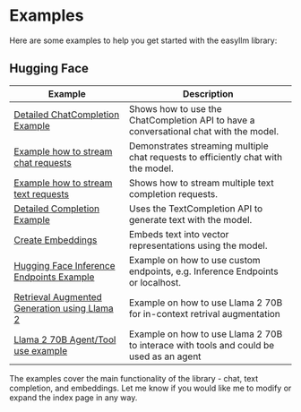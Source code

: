 # Examples

Here are some examples to help you get started with the easyllm library:

## Hugging Face

| Example                                                                 | Description                                                                            |
| ----------------------------------------------------------------------- | -------------------------------------------------------------------------------------- |
| [Detailed ChatCompletion Example](chat-completion-api)                  | Shows how to use the ChatCompletion API to have a conversational chat with the model.  |
| [Example how to stream chat requests](stream-chat-completions)          | Demonstrates streaming multiple chat requests to efficiently chat with the model.      |
| [Example how to stream text requests](stream-text-completions)          | Shows how to stream multiple text completion requests.                                 |
| [Detailed Completion Example](text-completion-api)                      | Uses the TextCompletion API to generate text with the model.                           |
| [Create Embeddings](get-embeddings)                                     | Embeds text into vector representations using the model.                               |
| [Hugging Face Inference Endpoints Example](inference-endpoints-example) | Example on how to use custom endpoints, e.g. Inference Endpoints or localhost.         |
| [Retrieval Augmented Generation using Llama 2](llama2-rag-example)      | Example on how to use Llama 2 70B for in-context retrival augmentation                 |
| [Llama 2 70B Agent/Tool use example ](llama2-agent-example)             | Example on how to use Llama 2 70B to interace with tools and could be used as an agent |

The examples cover the main functionality of the library - chat, text completion, and embeddings. Let me know if you would like me to modify or expand the index page in any way.